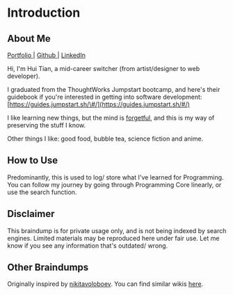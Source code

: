 # Introduction

## About Me

[Portfolio ](http://onoumenon.netlify.com)\| [Github ](https://github.com/onoumenon)\| [LinkedIn](https://www.linkedin.com/in/hui-tian/)

Hi, I'm Hui Tian, a mid-career switcher \(from artist/designer to web developer\).

I graduated from the ThoughtWorks Jumpstart bootcamp, and here's their guidebook if you're interested in getting into software development: [https://guides.jumpstart.sh/\#/](https://guides.jumpstart.sh/#/) 

I like learning new things, but the mind is [forgetful](https://www.iflscience.com/brain/being-forgetful-may-mean-your-brain-is-actually-working-properly/), and this is my way of preserving the stuff I know.

Other things I like: good food, bubble tea, science fiction and anime.

## How to Use

Predominantly, this is used to log/ store what I've learned for Programming. You can follow my journey by going through Programming Core linearly, or use the search function. 

## Disclaimer

This braindump is for private usage only, and is not being indexed by search engines. Limited materials may be reproduced here under fair use. Let me know if you see any information that's outdated/ wrong.

## Other Braindumps

Originally inspired by [nikitavoloboev](https://wiki.nikitavoloboev.xyz/ideas). You can find similar wikis [here](https://github.com/RichardLitt/meta-knowledge#readme).



  
  
 

